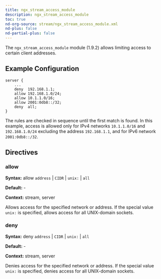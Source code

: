 ```yaml
---
title: ngx_stream_access_module
description: ngx_stream_access_module
toc: true
nd-org-source: stream/ngx_stream_access_module.xml
nd-plus: false
nd-partial-plus: false
---
```



<!--
      ********************************************************************************
      🛑 WARNING: AUTOGENERATED FILE - DO NOT EDIT 🛑 This Markdown file was
      automatically generated from the source XML documentation. Any manual
      changes made directly to this file will be overwritten. To request or
      suggest changes, please edit the source XML files instead.
      https://github.com/nginx/nginx.org/tree/main/xml/en
      ********************************************************************************
      -->


The `ngx_stream_access_module` module (1.9.2) allows
limiting access to certain client addresses.
## Example Configuration


```nginx
server {
    ...
    deny  192.168.1.1;
    allow 192.168.1.0/24;
    allow 10.1.1.0/16;
    allow 2001:0db8::/32;
    deny  all;
}

```


The rules are checked in sequence until the first match is found.
In this example, access is allowed only for IPv4 networks
`10.1.1.0/16` and `192.168.1.0/24`
excluding the address `192.168.1.1`,
and for IPv6 network `2001:0db8::/32`.
## Directives

### allow

**Syntax:** allow `address` | `CIDR` | `unix:` | `all`

**Default:** -

**Context:** stream, server


Allows access for the specified network or address.
If the special value `unix:` is specified,
allows access for all UNIX-domain sockets.
### deny

**Syntax:** deny `address` | `CIDR` | `unix:` | `all`

**Default:** -

**Context:** stream, server


Denies access for the specified network or address.
If the special value `unix:` is specified,
denies access for all UNIX-domain sockets.
